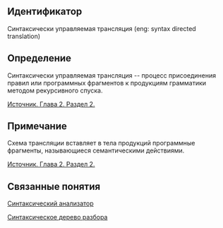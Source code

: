 ## Идентификатор
Синтаксически управляемая трансляция (eng: syntax directed translation)


## Определение
Синтаксически управляемая трансляция -- процесс присоединения правил или программных фрагментов к продукциям грамматики
методом рекурсивного спуска.

[Источник. Глава 2. Раздел 2.](../bibliography/Aho-Compilers-book.md)


## Примечание
Схема трансляции вставляет в тела продукций программные фрагменты, называющиеся семантическими действиями.

[Источник. Глава 2. Раздел 2.](../bibliography/Aho-Compilers-book.md)


## Связанные понятия
[Синтаксический анализатор](semantic_analyzer.md)

[Синтаксическое дерево разбора](parse_tree.md)
